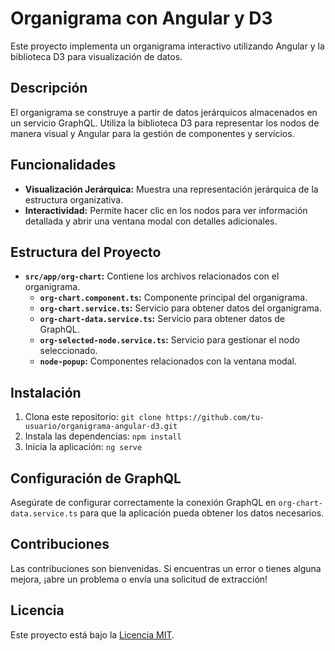 # Organigrama con Angular y D3

Este proyecto implementa un organigrama interactivo utilizando Angular y la biblioteca D3 para visualización de datos.

## Descripción

El organigrama se construye a partir de datos jerárquicos almacenados en un servicio GraphQL. Utiliza la biblioteca D3 para representar los nodos de manera visual y Angular para la gestión de componentes y servicios.

## Funcionalidades

- **Visualización Jerárquica:** Muestra una representación jerárquica de la estructura organizativa.
- **Interactividad:** Permite hacer clic en los nodos para ver información detallada y abrir una ventana modal con detalles adicionales.

## Estructura del Proyecto

- **`src/app/org-chart`:** Contiene los archivos relacionados con el organigrama.
  - **`org-chart.component.ts`:** Componente principal del organigrama.
  - **`org-chart.service.ts`:** Servicio para obtener datos del organigrama.
  - **`org-chart-data.service.ts`:** Servicio para obtener datos de GraphQL.
  - **`org-selected-node.service.ts`:** Servicio para gestionar el nodo seleccionado.
  - **`node-popup`:** Componentes relacionados con la ventana modal.

## Instalación

1. Clona este repositorio: `git clone https://github.com/tu-usuario/organigrama-angular-d3.git`
2. Instala las dependencias: `npm install`
3. Inicia la aplicación: `ng serve`

## Configuración de GraphQL

Asegúrate de configurar correctamente la conexión GraphQL en `org-chart-data.service.ts` para que la aplicación pueda obtener los datos necesarios.

## Contribuciones

Las contribuciones son bienvenidas. Si encuentras un error o tienes alguna mejora, ¡abre un problema o envía una solicitud de extracción!

## Licencia

Este proyecto está bajo la [Licencia MIT](LICENSE).
